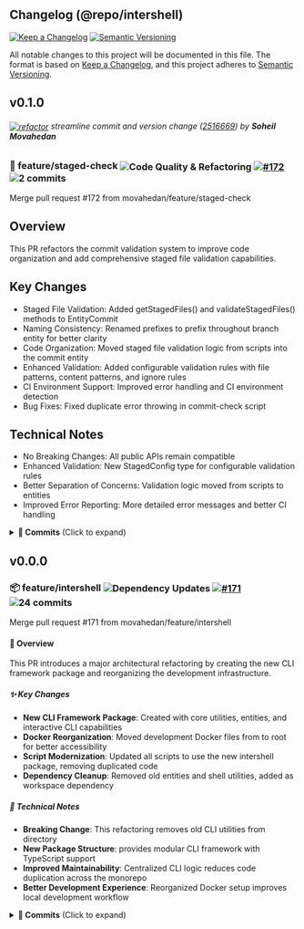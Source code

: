 ## Changelog (@repo/intershell)

[![Keep a Changelog](https://img.shields.io/badge/changelog-Keep%20a%20Changelog%20v1.0.0-$E05735)](https://keepachangelog.com)
[![Semantic Versioning](https://img.shields.io/badge/semver-semantic%20versioning%20v2.0.0-%23E05735)](https://semver.org)

All notable changes to this project will be documented in this file.
The format is based on [Keep a Changelog](https://keepachangelog.com/en/1.0.0/),
and this project adheres to [Semantic Versioning](https://semver.org/spec/v2.0.0.html).

## v0.1.0
###### <a href="https://github.com/movahedan/monobun/commit/2516669d74bc53aba52b5a1f7477a7fbd52fec84"><img src="https://img.shields.io/badge/refactor-(root)-007ACC?style=flat" alt="refactor" style="vertical-align: middle;" /></a> streamline commit and version change ([2516669](https://github.com/movahedan/monobun/commit/2516669d74bc53aba52b5a1f7477a7fbd52fec84)) by **Soheil Movahedan**

### 🔄 feature/staged-check <img src="https://img.shields.io/badge/Code%20Quality%20%26%20Refactoring-495057?style=flat" alt="Code Quality & Refactoring" style="vertical-align: middle;" /> <a href="https://github.com/movahedan/monobun/pull/172"><img src="https://img.shields.io/badge/%23172-blue?style=flat" alt="#172" style="vertical-align: middle;" /></a> <img src="https://img.shields.io/badge/2%20commits-green?style=flat" alt="2 commits" style="vertical-align: middle;" />

Merge pull request #172 from movahedan/feature/staged-check

## Overview
This PR refactors the commit validation system to improve code organization and add comprehensive staged file validation capabilities.
## Key Changes
- Staged File Validation: Added getStagedFiles() and validateStagedFiles() methods to EntityCommit
- Naming Consistency: Renamed prefixes to prefix throughout branch entity for better clarity
- Code Organization: Moved staged file validation logic from scripts into the commit entity
- Enhanced Validation: Added configurable validation rules with file patterns, content patterns, and ignore rules
- CI Environment Support: Improved error handling and CI environment detection
- Bug Fixes: Fixed duplicate error throwing in commit-check script
## Technical Notes
- No Breaking Changes: All public APIs remain compatible
- Enhanced Validation: New StagedConfig type for configurable validation rules
- Better Separation of Concerns: Validation logic moved from scripts to entities
- Improved Error Reporting: More detailed error messages and better CI handling

<details><summary><strong>📝 Commits</strong> (Click to expand)</summary>

- <a href="https://github.com/movahedan/monobun/commit/f04724b8c57dcb1910e83e02283a886ee56a2b9e"><img src="https://img.shields.io/badge/refactor-(@repo/intershell)-007ACC?style=flat" alt="refactor" style="vertical-align: middle;" /></a> simplify branch parsing logic in EntityBranch ([f04724b](https://github.com/movahedan/monobun/commit/f04724b8c57dcb1910e83e02283a886ee56a2b9e)) by **Soheil Movahedan**
- <a href="https://github.com/movahedan/monobun/commit/985900784f4459adc5eafe4d73b8920a8c55d3c5"><img src="https://img.shields.io/badge/refactor-(@repo/intershell)-007ACC?style=flat" alt="refactor" style="vertical-align: middle;" /></a> add staged-check to commit entity ([9859007](https://github.com/movahedan/monobun/commit/985900784f4459adc5eafe4d73b8920a8c55d3c5)) by **Soheil Movahedan**

</details>

## v0.0.0

### 📦 feature/intershell <img src="https://img.shields.io/badge/Dependency%20Updates-495057?style=flat" alt="Dependency Updates" style="vertical-align: middle;" /> <a href="https://github.com/movahedan/monobun/pull/171"><img src="https://img.shields.io/badge/%23171-blue?style=flat" alt="#171" style="vertical-align: middle;" /></a> <img src="https://img.shields.io/badge/24%20commits-green?style=flat" alt="24 commits" style="vertical-align: middle;" />

Merge pull request #171 from movahedan/feature/intershell

#### 🎯 Overview
This PR introduces a major architectural refactoring by creating the new  CLI framework package and reorganizing the development infrastructure.
##### ✨ Key Changes
- **New CLI Framework Package**: Created  with core utilities, entities, and interactive CLI capabilities
- **Docker Reorganization**: Moved development Docker files from  to root for better accessibility
- **Script Modernization**: Updated all scripts to use the new intershell package, removing duplicated code
- **Dependency Cleanup**: Removed old entities and shell utilities, added  as workspace dependency
##### 🔧 Technical Notes
- **Breaking Change**: This refactoring removes old CLI utilities from  directory
- **New Package Structure**:  provides modular CLI framework with TypeScript support
- **Improved Maintainability**: Centralized CLI logic reduces code duplication across the monorepo
- **Better Development Experience**: Reorganized Docker setup improves local development workflow

<details><summary><strong>📝 Commits</strong> (Click to expand)</summary>

- <a href="https://github.com/movahedan/monobun/commit/fe8a65a1f499b33588bb7a558de88bf1b02fe165"><img src="https://img.shields.io/badge/chore-(noscope)-495057?style=flat" alt="chore" style="vertical-align: middle;" /></a> reorganize vscode-service configuration in docker-compose.dev.yml ([fe8a65a](https://github.com/movahedan/monobun/commit/fe8a65a1f499b33588bb7a558de88bf1b02fe165)) by **Soheil Movahedan**
- <a href="https://github.com/movahedan/monobun/commit/04f9843735a05c6de57ab402011b3078bbbc3cba"><img src="https://img.shields.io/badge/docs-(@repo/intershell)-646CFF?style=flat" alt="docs" style="vertical-align: middle;" /></a> update README.md with dependency graph ([04f9843](https://github.com/movahedan/monobun/commit/04f9843735a05c6de57ab402011b3078bbbc3cba)) by **Soheil Movahedan**
- <a href="https://github.com/movahedan/monobun/commit/fac2a1de6114513ab8a6744f4c46fcbab16e43c0"><img src="https://img.shields.io/badge/feat-(noscope)-00D4AA?style=flat" alt="feat" style="vertical-align: middle;" /></a> improve logging in version-prepare script ([fac2a1d](https://github.com/movahedan/monobun/commit/fac2a1de6114513ab8a6744f4c46fcbab16e43c0)) by **Soheil Movahedan**
- <a href="https://github.com/movahedan/monobun/commit/222aff9f7b1881c9a58d6cf5577fc82daa3245de"><img src="https://img.shields.io/badge/refactor-(@repo/intershell)-007ACC?style=flat" alt="refactor" style="vertical-align: middle;" /></a> remove unused changelog template files ([222aff9](https://github.com/movahedan/monobun/commit/222aff9f7b1881c9a58d6cf5577fc82daa3245de)) by **Soheil Movahedan**
- <a href="https://github.com/movahedan/monobun/commit/6fd33d78f65de3a0a41c85b3aa7c04d6f1162926"><img src="https://img.shields.io/badge/chore-(noscope)-495057?style=flat" alt="chore" style="vertical-align: middle;" /></a> update dependencies and version management scripts ([6fd33d7](https://github.com/movahedan/monobun/commit/6fd33d78f65de3a0a41c85b3aa7c04d6f1162926)) by **Soheil Movahedan**
- <a href="https://github.com/movahedan/monobun/commit/6025ea8b169ee74681faa7c5679b369d700d6fee"><img src="https://img.shields.io/badge/feat-(@repo/intershell)-00D4AA?style=flat" alt="feat" style="vertical-align: middle;" /></a> enhance package and tag management entities ([6025ea8](https://github.com/movahedan/monobun/commit/6025ea8b169ee74681faa7c5679b369d700d6fee)) by **Soheil Movahedan**
- <a href="https://github.com/movahedan/monobun/commit/0e1b09040f3e7a46355b4f5e66296754e8935de7"><img src="https://img.shields.io/badge/feat-(@repo/intershell)-00D4AA?style=flat" alt="feat" style="vertical-align: middle;" /></a> improve commit and PR entity functionality ([0e1b090](https://github.com/movahedan/monobun/commit/0e1b09040f3e7a46355b4f5e66296754e8935de7)) by **Soheil Movahedan**
- <a href="https://github.com/movahedan/monobun/commit/dcc9796f3a004726962d84e1af03bd100be0b418"><img src="https://img.shields.io/badge/feat-(@repo/intershell)-00D4AA?style=flat" alt="feat" style="vertical-align: middle;" /></a> enhance changelog functionality and wrapshell core ([dcc9796](https://github.com/movahedan/monobun/commit/dcc9796f3a004726962d84e1af03bd100be0b418)) by **Soheil Movahedan**
- <a href="https://github.com/movahedan/monobun/commit/9d34f92acfdf518914d3d94fef3e5b690bcd564e"><img src="https://img.shields.io/badge/chore-(noscope)-495057?style=flat" alt="chore" style="vertical-align: middle;" /></a> update code docs ([9d34f92](https://github.com/movahedan/monobun/commit/9d34f92acfdf518914d3d94fef3e5b690bcd564e)) by **Soheil Movahedan**
- <a href="https://github.com/movahedan/monobun/commit/f6ef8aefabc44eb4a30ce7a39fa732b1b013c031"><img src="https://img.shields.io/badge/docs-(root)-646CFF?style=flat" alt="docs" style="vertical-align: middle;" /></a> update docs ([f6ef8ae](https://github.com/movahedan/monobun/commit/f6ef8aefabc44eb4a30ce7a39fa732b1b013c031)) by **Soheil Movahedan**
- <a href="https://github.com/movahedan/monobun/commit/c8c3155eb260b3fcebb5d8aef0e05e3562039260"><img src="https://img.shields.io/badge/fix-(@repo/intershell)-EF4444?style=flat" alt="fix" style="vertical-align: middle;" /></a> correct service entries access in EntityCompose ([c8c3155](https://github.com/movahedan/monobun/commit/c8c3155eb260b3fcebb5d8aef0e05e3562039260)) by **Soheil Movahedan**
- <a href="https://github.com/movahedan/monobun/commit/c1b60510155bb075e932b3cc36168baffe6c501f"><img src="https://img.shields.io/badge/fix-(@repo/intershell)-EF4444?style=flat" alt="fix" style="vertical-align: middle;" /></a> update service name handling in EntityCompose ([c1b6051](https://github.com/movahedan/monobun/commit/c1b60510155bb075e932b3cc36168baffe6c501f)) by **Soheil Movahedan**
- <a href="https://github.com/movahedan/monobun/commit/edfcbd2280870725e8854674ea9e7551d2bca3e7"><img src="https://img.shields.io/badge/fix-(@repo/intershell)-EF4444?style=flat" alt="fix" style="vertical-align: middle;" /></a> correct base SHA retrieval in PR handling ([edfcbd2](https://github.com/movahedan/monobun/commit/edfcbd2280870725e8854674ea9e7551d2bca3e7)) by **Soheil Movahedan**
- <a href="https://github.com/movahedan/monobun/commit/d0196933cd7f858b70286c472eea39fe30968e88"><img src="https://img.shields.io/badge/fix-(@repo/intershell)-EF4444?style=flat" alt="fix" style="vertical-align: middle;" /></a> add logging for unsuccessful tag retrieval ([d019693](https://github.com/movahedan/monobun/commit/d0196933cd7f858b70286c472eea39fe30968e88)) by **Soheil Movahedan**
- <a href="https://github.com/movahedan/monobun/commit/a47c1a90021f6467c9268be76f47e9f3a6790057"><img src="https://img.shields.io/badge/fix-(@repo/intershell)-EF4444?style=flat" alt="fix" style="vertical-align: middle;" /></a> resolve branch name handling in getBaseTagSha ([a47c1a9](https://github.com/movahedan/monobun/commit/a47c1a90021f6467c9268be76f47e9f3a6790057)) by **Soheil Movahedan**
- <a href="https://github.com/movahedan/monobun/commit/31bb59ea602f9c91d27920bc4e11707a69a8f8a5"><img src="https://img.shields.io/badge/fix-(@repo/intershell)-EF4444?style=flat" alt="fix" style="vertical-align: middle;" /></a> increase maxLength for commit description to 100 ([31bb59e](https://github.com/movahedan/monobun/commit/31bb59ea602f9c91d27920bc4e11707a69a8f8a5)) by **Soheil Movahedan**
- <a href="https://github.com/movahedan/monobun/commit/d49597dff19c7212603f5a8967bce2b4b889dfba"><img src="https://img.shields.io/badge/refactor-(@repo/intershell)-007ACC?style=flat" alt="refactor" style="vertical-align: middle;" /></a> remove entity duplication ([d49597d](https://github.com/movahedan/monobun/commit/d49597dff19c7212603f5a8967bce2b4b889dfba)) by **Soheil Movahedan**
- <a href="https://github.com/movahedan/monobun/commit/afe677d9becd993fbec53deff0f77b864610c6c2"><img src="https://img.shields.io/badge/fix-(@repo/intershell)-EF4444?style=flat" alt="fix" style="vertical-align: middle;" /></a> resolve SonarQube regex security vulnerability ([afe677d](https://github.com/movahedan/monobun/commit/afe677d9becd993fbec53deff0f77b864610c6c2)) by **Soheil Movahedan**
- <a href="https://github.com/movahedan/monobun/commit/171a77ec8abbf8e29ca428856c01c642f9ba67d9"><img src="https://img.shields.io/badge/fix-(root)-EF4444?style=flat" alt="fix" style="vertical-align: middle;" /></a> resolve update-package-json script issue ([171a77e](https://github.com/movahedan/monobun/commit/171a77ec8abbf8e29ca428856c01c642f9ba67d9)) by **Soheil Movahedan**
- <a href="https://github.com/movahedan/monobun/commit/598b1d2ff1b59a243e5c2da2eb493c6dd7a2a2b6"><img src="https://img.shields.io/badge/chore-(root)-495057?style=flat" alt="chore" style="vertical-align: middle;" /></a> update biome configuration ([598b1d2](https://github.com/movahedan/monobun/commit/598b1d2ff1b59a243e5c2da2eb493c6dd7a2a2b6)) by **Soheil Movahedan**
- <a href="https://github.com/movahedan/monobun/commit/b9482d448fb9c49518a95bb59bcecbe135aae3f5"><img src="https://img.shields.io/badge/chore-(root)-495057?style=flat" alt="chore" style="vertical-align: middle;" /></a> remove old devcontainer files and entities ([b9482d4](https://github.com/movahedan/monobun/commit/b9482d448fb9c49518a95bb59bcecbe135aae3f5)) by **Soheil Movahedan**
- <a href="https://github.com/movahedan/monobun/commit/d028817a47549924bc26f2af7f9e43c2b7dbe211"><img src="https://img.shields.io/badge/refactor-(root)-007ACC?style=flat" alt="refactor" style="vertical-align: middle;" /></a> update scripts to use @repo/intershell package ([d028817](https://github.com/movahedan/monobun/commit/d028817a47549924bc26f2af7f9e43c2b7dbe211)) by **Soheil Movahedan**
- <a href="https://github.com/movahedan/monobun/commit/b6bb32cc07e50411014387eb368510e77c02dd70"><img src="https://img.shields.io/badge/refactor-(root)-007ACC?style=flat" alt="refactor" style="vertical-align: middle;" /></a> move dev Docker files to root directory ([b6bb32c](https://github.com/movahedan/monobun/commit/b6bb32cc07e50411014387eb368510e77c02dd70)) by **Soheil Movahedan**
- <a href="https://github.com/movahedan/monobun/commit/b68de0c26cdca5f19260673c469c9d527ceafee5"><img src="https://img.shields.io/badge/feat-(@repo/intershell)-00D4AA?style=flat" alt="feat" style="vertical-align: middle;" /></a> add CLI framework package ([b68de0c](https://github.com/movahedan/monobun/commit/b68de0c26cdca5f19260673c469c9d527ceafee5)) by **Soheil Movahedan**

</details>
